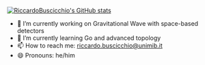 
[![RiccardoBuscicchio's GitHub stats](https://github-readme-stats.vercel.app/api?username=RiccardoBuscicchio)](https://github.com/RiccardoBuscicchio/github-readme-stats)

- 🔭 I’m currently working on Gravitational Wave with space-based detectors 
- 🌱 I’m currently learning Go and advanced topology
- 📫 How to reach me: riccardo.buscicchio@unimib.it
- 😄 Pronouns: he/him
